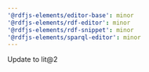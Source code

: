 ```yaml
---
'@rdfjs-elements/editor-base': minor
'@rdfjs-elements/rdf-editor': minor
'@rdfjs-elements/rdf-snippet': minor
'@rdfjs-elements/sparql-editor': minor
---
```


Update to lit@2
